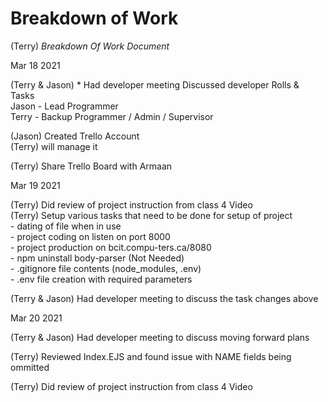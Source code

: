 # Breakdown of Work

(Terry) _Breakdown Of Work Document_ 

Mar 18 2021

(Terry & Jason) * Had developer meeting Discussed developer Rolls & Tasks  
                Jason - Lead Programmer  
                Terry - Backup Programmer / Admin / Supervisor  

(Jason) Created Trello Account  
(Terry) will manage it

(Terry) Share Trello Board with Armaan 


Mar 19 2021

(Terry) Did review of project instruction from class 4 Video  
(Terry) Setup various tasks that need to be done for setup of project  
        - dating of file when in use  
        - project coding on listen on port 8000  
        - project production on bcit.compu-ters.ca/8080  
        - npm uninstall body-parser (Not Needed)  
        - .gitignore file contents (node_modules, .env)  
        - .env file creation with required parameters  
        
(Terry & Jason) Had developer meeting to discuss the task changes above

Mar 20 2021

(Terry & Jason) Had developer meeting to discuss moving forward plans

(Terry) Reviewed Index.EJS and found issue with NAME fields being ommitted

(Terry) Did review of project instruction from class 4 Video





